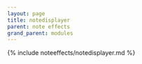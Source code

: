 ```yaml
---
layout: page
title: notedisplayer
parent: note effects
grand_parent: modules
---
```


{% include noteeffects/notedisplayer.md %}

